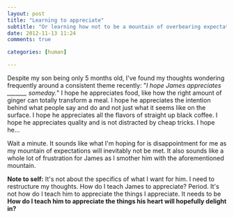 ```yaml
---
layout: post
title: "Learning to appreciate"
subtitle: "Or learning how not to be a mountain of overbearing expectations"
date: 2012-11-13 11:24
comments: true

categories: [human]

---
```

Despite my son being only 5 months old, I've found my thoughts wondering frequently around a consistent theme recently: "*I hope James appreciates _______ someday.*" I hope he appreciates food, like how the right amount of ginger can totally transform a meal. I hope he appreciates the intention behind what people say and do and not just what it seems like on the surface. I hope he appreciates all the flavors of straight up black coffee. I hope he appreciates quality and is not distracted by cheap tricks. I hope he…

Wait a minute. It sounds like what I'm hoping for is disappointment for me as my mountain of expectations will inevitably not be met. It also sounds like a whole lot of frustration for James as I smother him with the aforementioned mountain.

**Note to self:** It's not about the specifics of what I want for him. I need to restructure my thoughts. How do I teach James to appreciate? Period. It's not how do I teach him to appreciate the things I appreciate. It needs to be **How do I teach him to appreciate the things his heart will hopefully delight in?**
